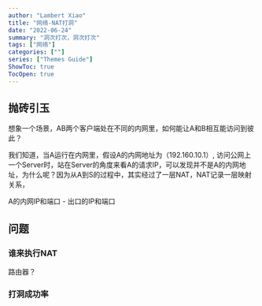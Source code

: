 ```yaml
---
author: "Lambert Xiao"
title: "网络-NAT打洞"
date: "2022-06-24"
summary: "洞次打次，洞次打次"
tags: ["网络"]
categories: [""]
series: ["Themes Guide"]
ShowToc: true
TocOpen: true
---
```


## 抛砖引玉

想象一个场景，AB两个客户端处在不同的内网里，如何能让A和B相互能访问到彼此？

我们知道，当A运行在内网里，假设A的内网地址为（192.160.10.1）, 访问公网上一个Server时，站在Server的角度来看A的请求IP，可以发现并不是A的内网地址，为什么呢？因为从A到S的过程中，其实经过了一层NAT，NAT记录一层映射关系，

A的内网IP和端口 - 出口的IP和端口

## 问题

### 谁来执行NAT

路由器？

### 打洞成功率
